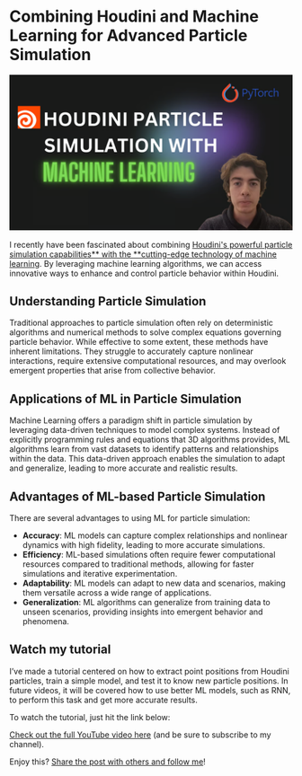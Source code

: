 # Combining Houdini and Machine Learning for Advanced Particle Simulation

![Houdini Particle Sim With Machine Learning](./images/houdiniParticleSimWithMachineLearning.png)

I recently have been fascinated about combining [Houdini's powerful particle simulation capabilities** with the **cutting-edge technology of machine learning](https://youtu.be/7ZCI9lUCB7w?si=4XOFYn9I89DkuPBw). By leveraging machine learning algorithms, we can access innovative ways to enhance and control particle behavior within Houdini.

## Understanding Particle Simulation

Traditional approaches to particle simulation often rely on deterministic algorithms and numerical methods to solve complex equations governing particle behavior. While effective to some extent, these methods have inherent limitations. They struggle to accurately capture nonlinear interactions, require extensive computational resources, and may overlook emergent properties that arise from collective behavior.

## Applications of ML in Particle Simulation

Machine Learning offers a paradigm shift in particle simulation by leveraging data-driven techniques to model complex systems. Instead of explicitly programming rules and equations that 3D algorithms provides, ML algorithms learn from vast datasets to identify patterns and relationships within the data. This data-driven approach enables the simulation to adapt and generalize, leading to more accurate and realistic results.

## Advantages of ML-based Particle Simulation

There are several advantages to using ML for particle simulation:

- **Accuracy**: ML models can capture complex relationships and nonlinear dynamics with high fidelity, leading to more accurate simulations.
- **Efficiency**: ML-based simulations often require fewer computational resources compared to traditional methods, allowing for faster simulations and iterative experimentation.
- **Adaptability**: ML models can adapt to new data and scenarios, making them versatile across a wide range of applications.
- **Generalization**: ML algorithms can generalize from training data to unseen scenarios, providing insights into emergent behavior and phenomena.

## Watch my tutorial

I’ve made a tutorial centered on how to extract point positions from Houdini particles, train a simple model, and test it to know new particle positions. In future videos, it will be covered how to use better ML models, such as RNN, to perform this task and get more accurate results.

To watch the tutorial, just hit the link below:

[Check out the full YouTube video here](https://youtu.be/7ZCI9lUCB7w?si=4XOFYn9I89DkuPBw) (and be sure to subscribe to my channel).

Enjoy this? [Share the post with others and follow me](https://oriolmanzano.com/newsletter)!